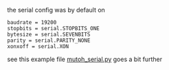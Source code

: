 the serial config was by default on

    baudrate = 19200
    stopbits = serial.STOPBITS_ONE
    bytesize = serial.SEVENBITS
    parity = serial.PARITY_NONE
    xonxoff = serial.XON

see this example file [mutoh_serial.py](../tools/mutoh_serial.py) goes a bit further